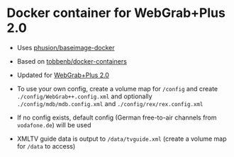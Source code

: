 Docker container for WebGrab+Plus 2.0
=====================================

-   Uses [phusion/baseimage-docker](https://github.com/phusion/baseimage-docker)

-   Based on [tobbenb/docker-containers](https://github.com/tobbenb/docker-containers)

-   Updated for [WebGrab+Plus 2.0](http://www.webgrabplus.com/)

-   To use your own config, create a volume map for `/config` and create `./config/WebGrab++.config.xml` and optionally `./config/mdb/mdb.config.xml` and `./config/rex/rex.config.xml`

-   If no config exists, default config (German free-to-air channels from  `vodafone.de`) will be used

-   XMLTV guide data is output to `/data/tvguide.xml` (create a volume map for  `/data` to access)

